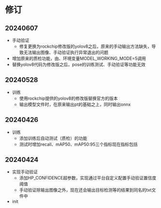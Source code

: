 # 修订

## 20240607

- 手动验证
  - 修复更换为rockchip修改版的yolov8之后，原来的手动输出方法缺失，导致无法输出图像、手动验证执行异常退出的问题
- 增加原来的质检功能，由、环境变量MODEL_WORKING_MODE=5调用
- 替换yolov8代码为修改版之后，pose的训练测试、手动验证等功能无效

## 20240528

- 训练
  - 使用rockchip提供的yolov8的修改版替换官方的版本
  - 输出模型文件时，在原来输出pt的基础之上，同时输出onnx

## 20240426

- 训练
  - 添加训练后自动测试（质检）的功能
  - 测试时增加recall、mAP50、mAP50:95三个指标现在指标包括

## 20240424

- 实现手动验证
  - 添加HP_CONFIDENCE超参数，实现通过平台自定义配置手动验证置信度阈值
  - 手动验证除输出图像之外，现在还会输出目标检测等的结果到同名的txt文件中
- init
